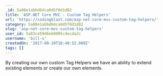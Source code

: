 ```yaml
---
_id: 5a88e1abbd6dca0d5f0d1d82
title: 'ASP.NET Core MVC - Custom Tag Helpers'
url: 'https://codingblast.com/asp-net-core-mvc-custom-tag-helpers/'
category: 5a88e1abbd6dca0d5f0d1d82
slug: 'asp-net-core-mvc-custom-tag-helpers'
user_id: 5a83ce59d6eb0005c4ecda2c
username: 'bill-s'
createdOn: '2017-08-10T10:40:52.000Z'
tags: []
---
```


By creating our own custom Tag Helpers we have an ability to extend existing elements or create our own elements.
